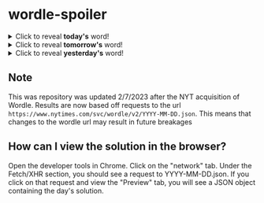 # wordle-spoiler

<details>
  <summary>Click to reveal <b>today's</b> word!</summary>
  <br>
  <b> relax </b>
</details>

<details>
  <summary>Click to reveal <b>tomorrow's</b> word!</summary>
  <br>
  <b> cyber </b>
</details>

<details>
  <summary>Click to reveal <b>yesterday's</b> word!</summary>
  <br>
  <b> cheap </b>
</details>

## Note
This was repository was updated 2/7/2023 after the NYT acquisition of Wordle. Results are now based off requests to the url `https://www.nytimes.com/svc/wordle/v2/YYYY-MM-DD.json`. This means that changes to the wordle url may result in future breakages

## How can I view the solution in the browser?
Open the developer tools in Chrome. Click on the "network" tab. Under the Fetch/XHR section, you should see a request to YYYY-MM-DD.json. If you click on that request and view the "Preview" tab, you will see a JSON object containing the day's solution.